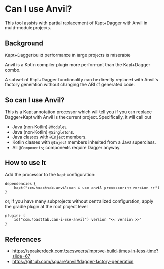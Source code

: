 # Can I use Anvil?

This tool assists with partial replacement of Kapt+Dagger with Anvil in multi-module projects.

## Background

Kapt+Dagger build performance in large projects is miserable.

Anvil is a Kotlin compiler plugin more performant than the Kapt+Dagger combo.

A subset of Kapt+Dagger functionality can be directly replaced with Anvil's factory generation without changing the ABI of generated code.

## So can I use Anvil?

This is a Kapt annotation processor which will tell you if you can replace Dagger+Kapt with Anvil is the current project. Specifically, it will call out

* Java (non-Kotlin) `@Module`s.
* Java (non-Kotlin) `@Singleton`s.
* Java classes with `@Inject` members.
* Kotlin classes with `@Inject` members inherited from a Java superclass.
* All `@Components`; components require Dagger anyway.

## How to use it

Add the processor to the `kapt` configuration:

```
dependencies {
    kapt("com.toasttab.anvil:can-i-use-anvil-processor:<< version >>")
}
```

or, if you have many subprojects without centralized configuration, apply the gradle plugin at the root project level

```
plugins {
    id("com.toasttab.can-i-use-anvil") version "<< version >>"
}
```

## References

* https://speakerdeck.com/zacsweers/improve-build-times-in-less-time?slide=67
* https://github.com/square/anvil#dagger-factory-generation
